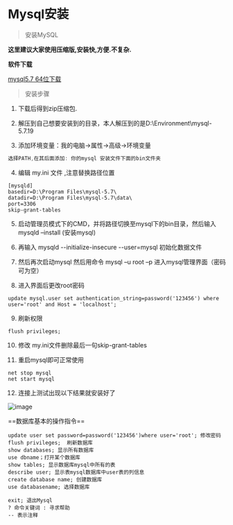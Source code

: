 # Mysql安装

> 安装MySQL

**这里建议大家使用压缩版,安装快,方便.不复杂.**

**软件下载**

[mysql5.7 64位下载](https://dev.mysql.com/get/Downloads/MySQL-5.7/mysql-5.7.19-winx64.zip)

> 安装步骤

1. 下载后得到zip压缩包.

2. 解压到自己想要安装到的目录，本人解压到的是D:\Environment\mysql-5.7.19

3. 添加环境变量：我的电脑->属性->高级->环境变量

```java
选择PATH,在其后面添加: 你的mysql 安装文件下面的bin文件夹
```

4. 编辑 my.ini 文件 ,注意替换路径位置


```
[mysqld]
basedir=D:\Program Files\mysql-5.7\
datadir=D:\Program Files\mysql-5.7\data\
port=3306
skip-grant-tables
```
5. 启动管理员模式下的CMD，并将路径切换至mysql下的bin目录，然后输入mysqld –install (安装mysql)

6. 再输入  mysqld --initialize-insecure --user=mysql 初始化数据文件

7. 然后再次启动mysql 然后用命令 mysql –u root –p 进入mysql管理界面（密码可为空）

8. 进入界面后更改root密码


```
update mysql.user set authentication_string=password('123456') where user='root' and Host = 'localhost';
```
9. 刷新权限


```
flush privileges;
```
10. 修改 my.ini文件删除最后一句skip-grant-tables

11. 重启mysql即可正常使用

```
net stop mysql
net start mysql
```
12. 连接上测试出现以下结果就安装好了

![image](https://imgconvert.csdnimg.cn/aHR0cHM6Ly9tbWJpei5xcGljLmNuL21tYml6X3BuZy91SkRBVUtyR0M3SkRBbGdFaGljUWZ5VWVrbGVmclVoWWliNWpuMGdnV0x0SXJWaWF2QWNCcE9YVzJpY2syaWJJMnVuNjNnTHJGTWR0dmlhbVl4dHRYMmtub1BpYlEvNjQw?x-oss-process=image/format,png)


==数据库基本的操作指令==


```
update user set password=password('123456')where user='root'; 修改密码
flush privileges;  刷新数据库
show databases; 显示所有数据库
use dbname；打开某个数据库
show tables; 显示数据库mysql中所有的表
describe user; 显示表mysql数据库中user表的列信息
create database name; 创建数据库
use databasename; 选择数据库
 
exit; 退出Mysql
? 命令关键词 : 寻求帮助
-- 表示注释
```





